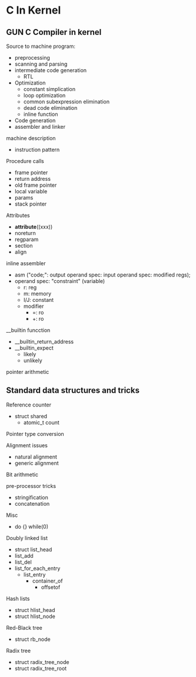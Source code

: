 # C In Kernel

## GUN C Compiler in kernel

Source to machine program:
- preprocessing
- scanning and parsing
- intermediate code generation
  - RTL
- Optimization
  - constant simplication
  - loop optimization
  - common subexpression elimination
  - dead code elimination
  - inline function
- Code generation
- assembler and linker

machine description
- instruction pattern

Procedure calls
- frame pointer
- return address
- old frame pointer
- local variable
- params
- stack pointer

Attributes
- __attribute__((xxx))
- noreturn
- regparam
- section
- align

inline assembler
- asm ("code;": output operand spec: input operand spec: modified regs);
- operand spec: "constraint" (variable)
  - r: reg
  - m: memory
  - I/J: constant
  - modifier
    - =: ro
    - +: ro

__builtin funcction
- __builtin_return_address
- __builtin_expect
  - likely
  - unlikely

pointer arithmetic

## Standard data structures and tricks

Reference counter
- struct shared
  - atomic_t count

Pointer type conversion

Alignment issues
- natural alignment
- generic alignment

Bit arithmetic

pre-processor tricks
- stringification
- concatenation

Misc
- do {} while(0)

Doubly linked list
- struct list_head
- list_add
- list_del
- list_for_each_entry
  - list_entry
    - container_of
      - offsetof

Hash lists
- struct hlist_head
- struct hlist_node

Red-Black tree
- struct rb_node

Radix tree
- struct radix_tree_node
- struct radix_tree_root